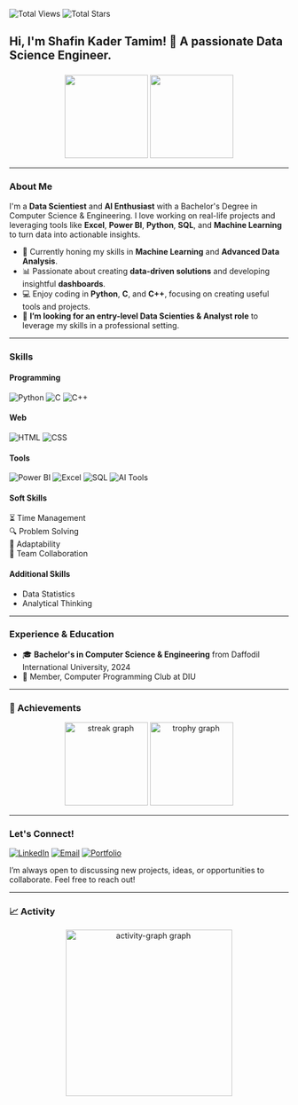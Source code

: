 ﻿![Total Views](https://komarev.com/ghpvc/?username=shafin-tamim&label=Profile%20Views&color=blue&style=for-the-badge)
![Total Stars](https://img.shields.io/github/stars/shafin-tamim?color=yellow&style=for-the-badge&logo=github)

<h2 align="left">Hi, I'm Shafin Kader Tamim! 👋 A passionate Data Science Engineer.</h2>

###

<div align="center">
<img height="150px" src="https://github-readme-stats.vercel.app/api?username=shafin-tamim&hide_title=true&hide_border=true&show_icons=true&include_all_commits=true&count_private=true&disable_animations=false&theme=dracula&locale=en&hide_border=false"/>

<img height="150px" src="https://github-readme-stats.vercel.app/api/top-langs/?username=shafin-tamim&hide=html&hide_title=true&hide_border=true&layout=compact&langs_count=10&theme=dracula&hide_border=false"/>
</div>

---

### About Me

I'm a **Data Scientiest** and **AI Enthusiast** with a Bachelor's Degree in Computer Science & Engineering. I love working on real-life projects and leveraging tools like **Excel**, **Power BI**, **Python**, **SQL**, and **Machine Learning** to turn data into actionable insights.

- 🌱 Currently honing my skills in **Machine Learning** and **Advanced Data Analysis**.
- 📊 Passionate about creating **data-driven solutions** and developing insightful **dashboards**.
- 💻 Enjoy coding in **Python**, **C**, and **C++**, focusing on creating useful tools and projects.
- 🎯 **I’m looking for an entry-level Data Scienties & Analyst role** to leverage my skills in a professional setting.
---



### Skills

#### Programming
![Python](https://img.shields.io/badge/-Python-3776AB?style=flat&logo=python&logoColor=white) 
![C](https://img.shields.io/badge/-C-A8B9CC?style=flat&logo=c&logoColor=white)
![C++](https://img.shields.io/badge/-C++-00599C?style=flat&logo=cplusplus&logoColor=white)

#### Web
![HTML](https://img.shields.io/badge/-HTML-E34F26?style=flat&logo=html5&logoColor=white)
![CSS](https://img.shields.io/badge/-CSS-1572B6?style=flat&logo=css3&logoColor=white)

#### Tools
![Power BI](https://img.shields.io/badge/-Power%20BI-F2C811?style=flat&logo=powerbi&logoColor=white)
![Excel](https://img.shields.io/badge/-Excel-217346?style=flat&logo=microsoft-excel&logoColor=white)
![SQL](https://img.shields.io/badge/-SQL-4479A1?style=flat&logo=postgresql&logoColor=white)
![AI Tools](https://img.shields.io/badge/-AI%20Tools-5D3FD3?style=flat&logo=artificial-intelligence&logoColor=white)

#### Soft Skills
⏳ Time Management  
🔍 Problem Solving  
🔄 Adaptability  
🤝 Team Collaboration

#### Additional Skills
- Data Statistics
- Analytical Thinking

---
### Experience & Education

- 🎓 **Bachelor's in Computer Science & Engineering** from Daffodil International University, 2024
- 🏅 Member, Computer Programming Club at DIU


---
### 🥇 Achievements

<div align="center">
  <img src="https://streak-stats.demolab.com?user=shafin-tamim&locale=en&mode=daily&theme=dracula&hide_border=false&border_radius=5&order=3" height="150" alt="streak graph"  />
  <img src="https://github-profile-trophy.vercel.app?username=shafin-tamim&theme=dracula&column=-1&row=1&margin-w=8&margin-h=8&no-bg=false&no-frame=false&order=4" height="150" alt="trophy graph"  />
</div>

---

### Let's Connect!

[![LinkedIn](https://img.shields.io/badge/-LinkedIn-0077B5?style=flat&logo=linkedin&logoColor=white)](https://www.linkedin.com/in/sk-tamim/) 
[![Email](https://img.shields.io/badge/-Email-D14836?style=flat&logo=gmail&logoColor=white)](mailto:shafinkadertamim@gmail.com) 
[![Portfolio](https://img.shields.io/badge/-Portfolio-FF5722?style=flat&logo=firefox&logoColor=white)](https://shafin-tamim.github.io/Protfolio/)

I’m always open to discussing new projects, ideas, or opportunities to collaborate. Feel free to reach out!

---

### 📈 Activity

<div align="center">
  <img src="https://github-readme-activity-graph.vercel.app/graph?username=shafin-tamim&radius=16&theme=react&area=true&order=5" height="300" alt="activity-graph graph"  />
</div>
